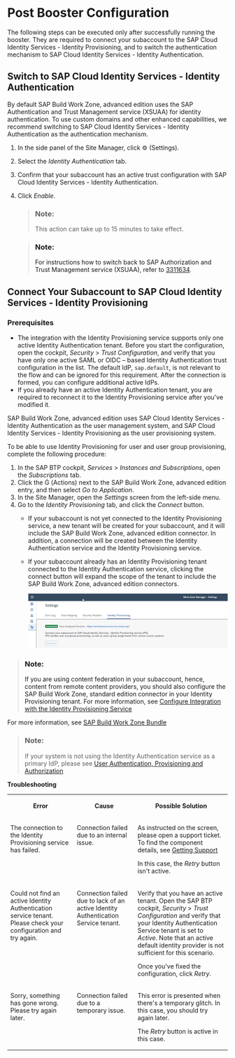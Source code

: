 <!-- loioe567b51e2e554814836bf2d7b0e2a9fc -->

<link rel="stylesheet" type="text/css" href="css/sap-icons.css"/>

# Post Booster Configuration

The following steps can be executed only after successfully running the booster. They are required to connect your subaccount to the SAP Cloud Identity Services - Identity Provisioning, and to switch the authentication mechanism to SAP Cloud Identity Services - Identity Authentication.



<a name="loioe567b51e2e554814836bf2d7b0e2a9fc__section_epl_zqp_5wb"/>

## Switch to SAP Cloud Identity Services - Identity Authentication

By default SAP Build Work Zone, advanced edition uses the SAP Authentication and Trust Management service \(XSUAA\) for identity authentication. To use custom domains and other enhanced capabilities, we recommend switching to SAP Cloud Identity Services - Identity Authentication as the authentication mechanism.

1.  In the side panel of the Site Manager, click :gear: \(Settings\).

2.  Select the *Identity Authentication* tab.

3.  Confirm that your subaccount has an active trust configuration with SAP Cloud Identity Services - Identity Authentication.

4.  Click *Enable*.

    > ### Note:  
    > This action can take up to 15 minutes to take effect.

    > ### Note:  
    > For instructions how to switch back to SAP Authorization and Trust Management service \(XSUAA\), refer to [3311634](https://launchpad.support.sap.com/#/notes/3311634).




<a name="loioe567b51e2e554814836bf2d7b0e2a9fc__section_zz3_k2g_mxb"/>

## Connect Your Subaccount to SAP Cloud Identity Services - Identity Provisioning



### Prerequisites

-   The integration with the Identity Provisioning service supports only one active Identity Authentication tenant. Before you start the configuration, open the cockpit, *Security* \> *Trust Configuration*, and verify that you have only one active SAML or OIDC – based Identity Authentication trust configuration in the list. The default IdP, `sap.default`, is not relevant to the flow and can be ignored for this requirement. After the connection is formed, you can configure additional active IdPs.
-   If you already have an active Identity Authentication tenant, you are required to reconnect it to the Identity Provisioning service after you've modified it.

SAP Build Work Zone, advanced edition uses SAP Cloud Identity Services - Identity Authentication as the user management system, and SAP Cloud Identity Services - Identity Provisioning as the user provisioning system.

To be able to use Identity Provisioning for user and user group provisioning, complete the following procedure:

1.  In the SAP BTP cockpit, *Services* \> *Instances and Subscriptions*, open the *Subscriptions* tab.
2.  Click the <span class="SAP-icons"></span> \(Actions\) next to the SAP Build Work Zone, advanced edition entry, and then select *Go to Application*.
3.  In the Site Manager, open the *Settings* screen from the left-side menu.
4.  Go to the *Identity Provisioning* tab, and click the *Connect* button.
    -   If your subaccount is not yet connected to the Identity Provisioning service, a new tenant will be created for your subaccount, and it will include the SAP Build Work Zone, advanced edition connector. In addition, a connection will be created between the Identity Authentication service and the Identity Provisioning service.
    -   If your subaccount already has an Identity Provisioning tenant connected to the Identity Authentication service, clicking the connect button will expand the scope of the tenant to include the SAP Build Work Zone, advanced edition connectors.

        ![Screenshot of the subaccount Settings screen for Identity Provisioning that you access from the left navigation panel.](images/IPS_SWZ_1c9999d.png)



> ### Note:  
> If you are using content federation in your subaccount, hence, content from remote content providers, you should also configure the SAP Build Work Zone, standard edition connector in your Identity Provisioning tenant. For more information, see [Configure Integration with the Identity Provisioning Service](https://help.sap.com/docs/Launchpad_Service/8c8e1958338140699bd4811b37b82ece/1c231333f1d24ae0a8e60ce688c4f692.html)

For more information, see [SAP Build Work Zone Bundle](https://help.sap.com/viewer/f48e822d6d484fa5ade7dda78b64d9f5/Cloud/en-US/930015d483a74ee8b68a132db7699825.html)

> ### Note:  
> If your system is not using the Identity Authentication service as a primary IdP, please see [User Authentication, Provisioning and Authorization](user-authentication-provisioning-and-authorization-f04c185.md)

**Troubleshooting**


<table>
<tr>
<th valign="top">

Error



</th>
<th valign="top">

Cause



</th>
<th valign="top">

Possible Solution



</th>
</tr>
<tr>
<td valign="top">

The connection to the Identity Provisioning service has failed.



</td>
<td valign="top">

Connection failed due to an internal issue.



</td>
<td valign="top">

As instructed on the screen, please open a support ticket. To find the component details, see [Getting Support](getting-support-37b7948.md)

In this case, the *Retry* button isn't active.



</td>
</tr>
<tr>
<td valign="top">

Could not find an active Identity Authentication service tenant. Please check your configuration and try again.



</td>
<td valign="top">

Connection failed due to lack of an active Identity Authentication Service tenant.



</td>
<td valign="top">

Verify that you have an active tenant. Open the SAP BTP cockpit, *Security* \> *Trust Configuration* and verify that your Identity Authentication Service tenant is set to *Active*. Note that an active default identity provider is not sufficient for this scenario.

Once you've fixed the configuration, click *Retry*.



</td>
</tr>
<tr>
<td valign="top">

Sorry, something has gone wrong. Please try again later.



</td>
<td valign="top">

Connection failed due to a temporary issue.



</td>
<td valign="top">

This error is presented when there's a temporary glitch. In this case, you should try again later.

The *Retry* button is active in this case.



</td>
</tr>
</table>

